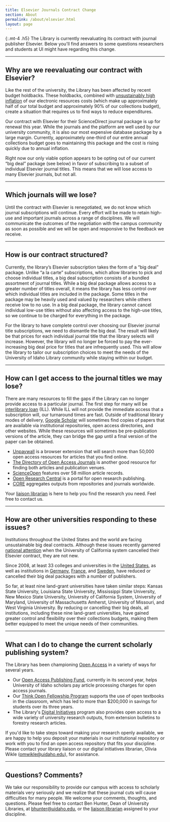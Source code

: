 ```yaml
---
title: Elsevier Journals Contract Change
section: About
permalink: /about/elsevier.html
layout: page
---
```


{:.mt-4 .h5}
The Library is currently reevaluating its contract with journal publisher Elsevier. Below you'll find answers to some questions researchers and students at UI might have regarding this change.

***

## Why are we reevaluating our contract with Elsevier?

Like the rest of the university, the Library has been affected by recent budget holdbacks. These holdbacks, combined with [unsustainably high inflation](https://en.wikipedia.org/wiki/Serials_crisis) of our electronic resources costs (which make up approximately half of our total budget and approximately 90% of our collections budget), create a situation that requires us to find ways to reduce expenditures.

Our contract with Elsevier for their ScienceDirect journal package is up for renewal this year. While the journals and the platform are well used by our university community, it is also our most expensive database package by a large margin. Currently, approximately one-third of our entire annual collections budget goes to maintaining this package and the cost is rising quickly due to annual inflation.

Right now our only viable option appears to be opting out of our current “big deal” package (see below) in favor of subscribing to a subset of individual Elsevier journal titles. This means that we will lose access to many Elsevier journals, but not all.

***

## Which journals will we lose?

Until the contract with Elsevier is renegotiated, we do not know which journal subscriptions will continue. Every effort will be made to retain high-use and important journals across a range of disciplines. We will communicate the outcomes of the negotiation with the campus community as soon as possible and we will be open and responsive to the feedback we receive.

***

## How is our contract structured?

Currently, the library’s Elsevier subscription takes the form of a “big deal” package. Unlike “a la carte” subscriptions, which allow libraries to pick and choose individual titles, a big deal subscription consists of a bundled assortment of journal titles. While a big deal package allows access to a greater number of titles overall, it means the library has less control over which individual titles are included in the package. Some titles in the package may be heavily used and valued by researchers while others receive low to no use. In a big deal package, the library cannot cancel individual low-use titles without also affecting access to the high-use titles, so we continue to be charged for everything in the package.

For the library to have complete control over choosing our Elsevier journal title subscriptions, we need to dismantle the big deal. The result will likely be that prices for each individual journal title that the library selects will increase. However, the library will no longer be forced to pay the ever-increasing big deal price for titles that are infrequently used. This will allow the library to tailor our subscription choices to meet the needs of the University of Idaho Library community while staying within our budget. 

***

## How can I get access to the journal titles we may lose? 

There are many resources to fill the gaps if the Library can no longer provide access to a particular journal. The first step for many will be [interlibrary loan](https://www.lib.uidaho.edu/services/ill/) (ILL). While ILL will not provide the immediate access that a subscription will, our turnaround times are fast. Outside of traditional library modes of delivery, [Google Scholar](https://scholar.google.com) will sometimes find copies of papers that are available via institutional repositories, open access directories, and other websites. While these resources will sometimes be pre-publication versions of the article, they can bridge the gap until a final version of the paper can be obtained. 

- [Unpaywall](https://unpaywall.org/) is a browser extension that will search more than 50,000 open access resources for articles that you find online.
- [The Directory of Open Access Journals](https://www.doaj.org/) is another good resource for finding both articles and publication venues. 
- [ScienceOpen](https://www.scienceopen.com/) features over 58 million article records. 
- [Open Research Central](https://openresearchcentral.org/) is a portal for open research publishing. 
- [CORE](https://core.ac.uk/) aggregates outputs from repositories and journals worldwide.

Your [liaison librarian](https://www.lib.uidaho.edu/about/liaisons.html) is here to help you find the research you need. Feel free to contact us.

***

## How are other universities responding to these issues?

Institutions throughout the United States and the world are facing unsustainable big deal contracts. Although these issues recently garnered [national attention](https://www.chronicle.com/article/U-of-California-System/245798) when the University of California system cancelled their Elsevier contract, they are not new. 

Since 2008, at least 33 colleges and universities in the [United States](https://sparcopen.org/our-work/big-deal-cancellation-tracking/), as well as institutions in [Germany](https://www.the-scientist.com/news-analysis/major-german-universities-cancel-elsevier-contracts-31208), [France](https://www.the-scientist.com/daily-news/french-universities-cancel-subscriptions-to-springer-journals-29882), and [Sweden](https://www.the-scientist.com/the-nutshell/sweden-cancels-agreement-with-elsevier-over-open-access-64405), have reduced or cancelled their big deal packages with a number of publishers. 

So far, at least nine land-grant universities have taken similar steps: Kansas State University, Louisiana State University, Mississippi State University, New Mexico State University, University of California System, University of Maryland, University of Massachusetts Amherst, University of Missouri, and West Virginia University. By reducing or cancelling their big deals, all institutions, including these nine land-grant universities, have gained greater control and flexibility over their collections budgets, making them better equipped to meet the unique needs of their communities.

***

## What can I do to change the current scholarly publishing system?

The Library has been championing [Open Access](https://www.lib.uidaho.edu/open/) in a variety of ways for several years. 

- Our [Open Access Publishing Fund](https://www.lib.uidaho.edu/services/oapf/), currently in its second year, helps University of Idaho scholars pay article processing charges for open access journals. 
- Our [Think Open Fellowship Program](https://www.lib.uidaho.edu/open/fellowship/) supports the use of open textbooks in the classroom, which has led to more than $200,000 in savings for students over its three years. 
- The Library's [Digital Initiatives](https://www.lib.uidaho.edu/digital/collections.html#UIResearch) program also provides open access to a wide variety of university research outputs, from extension bulletins to forestry research articles.

If you'd like to take steps toward making your research openly available, we are happy to help you deposit your materials in our institutional repository or work with you to find an open access repository that fits your discipline. Please contact your library liaison or our digital initiatives librarian, Olivia Wikle ([omwikle@uidaho.edu](mailto:omwikle@uidaho.edu)), for assistance.

***

## Questions? Comments?

We take our responsibility to provide our campus with access to scholarly materials very seriously and we realize that these journal cuts will cause difficulties for many people. We welcome your comments, thoughts, and questions. Please feel free to contact Ben Hunter, Dean of University Libraries, at [bhunter@uidaho.edu](mailto:bhunter@uidaho.edu), or the [liaison librarian](https://www.lib.uidaho.edu/about/liaisons.html) assigned to your discipline.

